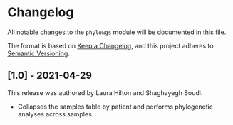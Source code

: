 # Changelog

All notable changes to the `phylowgs` module will be documented in this file.

The format is based on [Keep a Changelog](https://keepachangelog.com/en/1.0.0/),
and this project adheres to [Semantic Versioning](https://semver.org/spec/v2.0.0.html).

## [1.0] - 2021-04-29

This release was authored by Laura Hilton and Shaghayegh Soudi.

- Collapses the samples table by patient and performs phylogenetic analyses across samples. 
